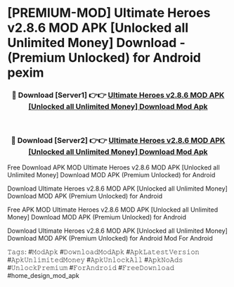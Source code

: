 # [PREMIUM-MOD] Ultimate Heroes v2.8.6 MOD APK [Unlocked all Unlimited Money] Download - (Premium Unlocked) for Android pexim



<div align="center">
<h3>🔴 Download [Server1] 👉👉 <a href="https://momento.my/?title=Ultimate_Heroes_v2.8.6_MOD_APK_[Unlocked_all_Unlimited_Money]_Download">Ultimate Heroes v2.8.6 MOD APK [Unlocked all Unlimited Money] Download Mod Apk</a></h3><br>

<h3>🔴 Download [Server2] 👉👉 <a href="https://momento.my/?title=Ultimate_Heroes_v2.8.6_MOD_APK_[Unlocked_all_Unlimited_Money]_Download">Ultimate Heroes v2.8.6 MOD APK [Unlocked all Unlimited Money] Download Mod Apk</a></h3>
</div>



Free Download APK MOD Ultimate Heroes v2.8.6 MOD APK [Unlocked all Unlimited Money] Download MOD APK (Premium Unlocked) for Android

Download Ultimate Heroes v2.8.6 MOD APK [Unlocked all Unlimited Money] Download MOD APK (Premium Unlocked) for Android

Free APK MOD Ultimate Heroes v2.8.6 MOD APK [Unlocked all Unlimited Money] Download MOD APK (Premium Unlocked) for Android

Download Ultimate Heroes v2.8.6 MOD APK [Unlocked all Unlimited Money] Download MOD APK (Premium Unlocked) for Android Mod For Android

𝚃𝚊𝚐𝚜: #𝙼𝚘𝚍𝙰𝚙𝚔 #𝙳𝚘𝚠𝚗𝚕𝚘𝚊𝚍𝙼𝚘𝚍𝙰𝚙𝚔 #𝙰𝚙𝚔𝙻𝚊𝚝𝚎𝚜𝚝𝚅𝚎𝚛𝚜𝚒𝚘𝚗 #𝙰𝚙𝚔𝚄𝚗𝚕𝚒𝚖𝚒𝚝𝚎𝚍𝙼𝚘𝚗𝚎𝚢 #𝙰𝚙𝚔𝚄𝚗𝚕𝚘𝚌𝚔𝙰𝚕𝚕 #𝙰𝚙𝚔𝙽𝚘𝙰𝚍𝚜 #𝚄𝚗𝚕𝚘𝚌𝚔𝙿𝚛𝚎𝚖𝚒𝚞𝚖 #𝙵𝚘𝚛𝙰𝚗𝚍𝚛𝚘𝚒𝚍 #𝙵𝚛𝚎𝚎𝙳𝚘𝚠𝚗𝚕𝚘𝚊𝚍 #home_design_mod_apk
